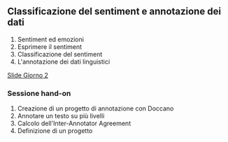 ## Classificazione del sentiment e annotazione dei dati
1. Sentiment ed emozioni
2. Esprimere il sentiment
3. Classificazione del sentiment
4. L'annotazione dei dati linguistici

[Slide Giorno 2](https://docs.google.com/presentation/d/1csIlgzKOATb71MZoqy5aPS_W1O9uQ0qOZyi3mFbVc4Q/edit?usp=sharing)

### Sessione hand-on
1. Creazione di un progetto di annotazione con Doccano
2. Annotare un testo su più livelli
3. Calcolo dell'Inter-Annotator Agreement
4. Definizione di un progetto
